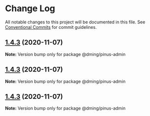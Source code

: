 # Change Log

All notable changes to this project will be documented in this file.
See [Conventional Commits](https://conventionalcommits.org) for commit guidelines.

## [1.4.3](https://github.com/dming/pinus/compare/v1.4.3-alpha.0...v1.4.3) (2020-11-07)

**Note:** Version bump only for package @dming/pinus-admin





## [1.4.3](https://github.com/dming/pinus/compare/v1.4.3-alpha.0...v1.4.3) (2020-11-07)

**Note:** Version bump only for package @dming/pinus-admin





## [1.4.3](https://github.com/dming/pinus/compare/v1.4.3-alpha.0...v1.4.3) (2020-11-07)

**Note:** Version bump only for package @dming/pinus-admin
